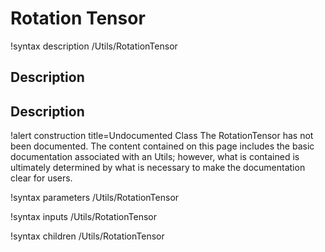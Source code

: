 # Rotation Tensor

!syntax description /Utils/RotationTensor

## Description

## Description
!alert construction title=Undocumented Class
The RotationTensor has not been documented. The content contained on this page
includes the basic documentation associated with an Utils; however, what is contained is
ultimately determined by what is necessary to make the documentation clear for users.

!syntax parameters /Utils/RotationTensor

!syntax inputs /Utils/RotationTensor

!syntax children /Utils/RotationTensor
